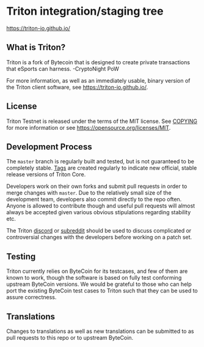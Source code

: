 Triton integration/staging tree
=====================================

https://triton-io.github.io/

What is Triton?
----------------

Triton is a fork of Bytecoin that is designed to create private transactions that eSports can harness.
-CryptoNight PoW 

For more information, as well as an immediately usable, binary version of
the Triton client software, see https://triton-io.github.io/.

License
-------

Triton Testnet is released under the terms of the MIT license. See [COPYING](COPYING) for more
information or see https://opensource.org/licenses/MIT.

Development Process
-------------------

The `master` branch is regularly built and tested, but is not guaranteed to be
completely stable. [Tags](https://github.com/triton-io/triton-testnet/tags) are created
regularly to indicate new official, stable release versions of Triton Core.

Developers work on their own forks and submit pull requests in order to merge
changes with `master`. Due to the relatively small size of the development team,
developers also commit directly to the repo often. Anyone is allowed to contribute
though and useful pull requests will almost always be accepted given various
obvious stipulations regarding stability etc. 

The Triton [discord](https://discord.gg/Sv3Qusw) or [subreddit](https://reddit.com/r/TritonCurrency)
should be used to discuss complicated or controversial changes with the developers 
before working on a patch set.

Testing
-------

Triton currently relies on ByteCoin for its testcases, and few of them are
known to work, though the software is based on fully test conforming upstream 
ByteCoin versions. We would be grateful to those who can help port the existing
ByteCoin test cases to Triton such that they can be used to assure correctness.

Translations
------------

Changes to translations as well as new translations can be submitted to as pull
requests to this repo or to upstream ByteCoin.